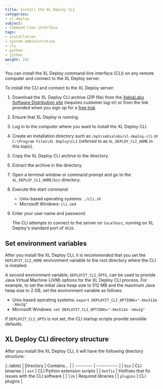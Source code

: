 ```yaml
---
title: Install the XL Deploy CLI
categories:
- xl-deploy
subject:
- Command-line interface
tags:
- installation
- system administration
- cli
- python
- jython
weight: 241
---
```


You can install the XL Deploy command-line interface (CLI) on any remote computer and connect to the XL Deploy server.

To install the CLI and connect to the XL Deploy server:

1. Download the XL Deploy CLI archive (ZIP file) from the [XebiaLabs Software Distribution site](https://dist.xebialabs.com) (requires customer log-in) or from the link provided when you sign up for a [free trial](https://xebialabs.com/products/xl-deploy/trial/).
1. Ensure that XL Deploy is running.
1. Log in to the computer where you want to install the XL Deploy CLI.
1. Create an installation directory such as `/opt/xebialabs/xl-deploy-cli` or `C:\Program Files\XL Deploy\CLI` (referred to as `XL_DEPLOY_CLI_HOME` in this topic).
1. Copy the XL Deploy CLI archive to the directory.
1. Extract the archive in the directory.
2. Open a terminal window or command prompt and go to the `XL_DEPLOY_CLI_HOME/bin` directory.
3. Execute the start command:
    * Unix-based operating systems: `./cli.sh`
    * Microsoft Windows: `cli.cmd`
4. Enter your user name and password.

    The CLI attempts to connect to the server on `localhost`, running on XL Deploy's standard port of `4516`.

## Set environment variables

After you install the XL Deploy CLI, it is recommended that you set the `DEPLOYIT_CLI_HOME` environment variable to the root directory where the CLI is installed.

A second environment variable, `DEPLOYIT_CLI_OPTS`, can be used to provide Java Virtual Machine (JVM) options for the XL Deploy CLI process. For example, to set the initial Java heap size to 512 MB and the maximum Java heap size to 2 GB, set the environment variable as follows:

* Unix-based operating systems: `export DEPLOYIT_CLI_OPTIONS="-Xms512m -Xmx2g"`
* Microsoft Windows: `set DEPLOYIT_CLI_OPTIONS="-Xms512m -Xmx2g"`

If `DEPLOYIT_CLI_OPTS` is not set, the CLI startup scripts provide sensible defaults.

## XL Deploy CLI directory structure

After you install the XL Deploy CLI, it will have the following directory structure:

{:.table}
| Directory | Contains... |
| --------- | ----------- |
| `bin` | CLI binaries |
| `ext` | CLI Python extension scripts |
| `hotfix` | Hotfixes that fix issues with the CLI software |
| `lib` | Required libraries |
| `plugins` | CLI plugins |
